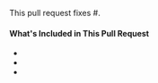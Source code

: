 <!--
Thanks for contributing&mdash;you rock!

- Please make sure your changes respect the PSR-2 Coding Standards:
  - http://www.php-fig.org/psr/psr-2/
- In case you introduced a new action or filter hook, please use HooksInterface.php to document it 
- Please create tests, if you can.
-->

This pull request fixes #.

#### What's Included in This Pull Request

* 
* 
* 
